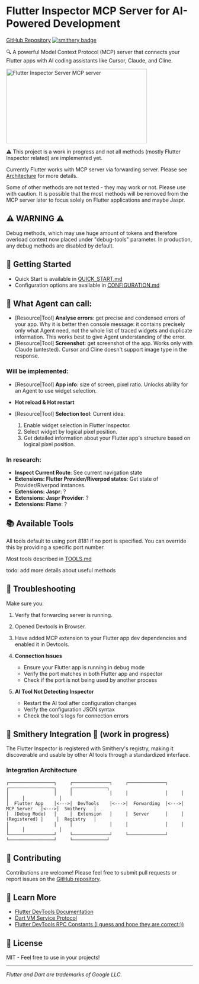 # Flutter Inspector MCP Server for AI-Powered Development

[GitHub Repository](https://github.com/Arenukvern/mcp_flutter)
[![smithery badge](https://smithery.ai/badge/@Arenukvern/mcp_flutter)](https://smithery.ai/server/@Arenukvern/mcp_flutter)

🔍 A powerful Model Context Protocol (MCP) server that connects your Flutter apps with AI coding assistants like Cursor, Claude, and Cline.

<a href="https://glama.ai/mcp/servers/qnu3f0fa20">
  <img width="380" height="200" src="https://glama.ai/mcp/servers/qnu3f0fa20/badge" alt="Flutter Inspector Server MCP server" />
</a>

⚠️ This project is a work in progress and not all methods (mostly Flutter Inspector related) are implemented yet.

Currently Flutter works with MCP server via forwarding server. Please see [Architecture](https://github.com/Arenukvern/mcp_flutter/blob/main/ARCHITECTURE.md) for more details.

Some of other methods are not tested - they may work or not. Please use with caution. It is possible that the most methods will be removed from the MCP server later to focus solely on Flutter applications and maybe Jaspr.

## ⚠️ WARNING ⚠️

Debug methods, which may use huge amount of tokens and therefore overload context now placed under "debug-tools" parameter. In production, any debug methods are disabled by default.

## 🚀 Getting Started

- Quick Start is available in [QUICK_START.md](QUICK_START.md)
- Configuration options are available in [CONFIGURATION.md](CONFIGURATION.md)

## 🎯 What Agent can call:

- [Resource|Tool] **Analyse errors**: get precise and condensed errors of your app.
  Why it is better then console message: it contains precisely only what Agent need, not the whole list of traced widgets and duplicate information. This works best to give Agent understanding of the error.
- [Resource|Tool] **Screenshot**: get screenshot of the app. Works only with Claude (untested). Cursor and Cline doesn't support image type in the response.

### Will be implemented:

- [Resource|Tool] **App info**: size of screen, pixel ratio. Unlocks ability for an Agent to use widget selection.
- **Hot reload & Hot restart**
- [Resource|Tool] **Selection tool**:
  Current idea:

  1. Enable widget selection in Flutter Inspector.
  2. Select widget by logical pixel position.
  3. Get detailed information about your Flutter app's structure based on logical pixel position.

### In research:

- **Inspect Current Route**: See current navigation state
- **Extensions: Flutter Provider/Riverpod states**: Get state of Provider/Riverpod instances.
- **Extensions: Jaspr**: ?
- **Extensions: Jaspr Provider**: ?
- **Extensions: Flame**: ?

## 📚 Available Tools

All tools default to using port 8181 if no port is specified. You can override this by providing a specific port number.

Most tools described in [TOOLS.md](TOOLS.md)

todo: add more details about useful methods

## 🔧 Troubleshooting

Make sure you:

1. Verify that forwarding server is running.
2. Opened Devtools in Browser.
3. Have added MCP extension to your Flutter app dev dependencies and enabled it in Devtools.

4. **Connection Issues**

   - Ensure your Flutter app is running in debug mode
   - Verify the port matches in both Flutter app and inspector
   - Check if the port is not being used by another process

5. **AI Tool Not Detecting Inspector**
   - Restart the AI tool after configuration changes
   - Verify the configuration JSON syntax
   - Check the tool's logs for connection errors

## 🚧 Smithery Integration 🚧 (work in progress)

The Flutter Inspector is registered with Smithery's registry, making it discoverable and usable by other AI tools through a standardized interface.

### Integration Architecture

```
┌─────────────────┐     ┌──────────────┐     ┌──────────────┐     ┌─────────────────┐     ┌─────────────┐
│                 │     │              │     │              │     │                 │     │             │
│  Flutter App    │<--->│  DevTools    │<--->│  Forwarding  │<--->│   MCP Server   │<--->│  Smithery   │
│  (Debug Mode)   │     │  Extension   │     │  Server      │     │   (Registered) │     │  Registry   │
│                 │     │              │     │              │     │                 │     │             │
└─────────────────┘     └──────────────┘     └──────────────┘     └─────────────────┘     └─────────────┘
```

## 🤝 Contributing

Contributions are welcome! Please feel free to submit pull requests or report issues on the [GitHub repository](https://github.com/Arenukvern/mcp_flutter).

## 📖 Learn More

- [Flutter DevTools Documentation](https://docs.flutter.dev/development/tools/devtools/overview)
- [Dart VM Service Protocol](https://github.com/dart-lang/sdk/blob/main/runtime/vm/service/service.md)
- [Flutter DevTools RPC Constants (I guess and hope they are correct:))](https://github.com/flutter/devtools/tree/87f8016e2610c98c3e2eae8b1c823de068701dfd/packages/devtools_app/lib/src/shared/analytics/constants)

## 📄 License

MIT - Feel free to use in your projects!

---

_Flutter and Dart are trademarks of Google LLC._
